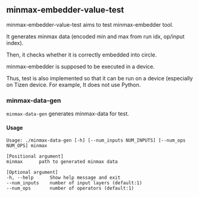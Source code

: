 ## minmax-embedder-value-test

minmax-embedder-value-test aims to test minmax-embedder tool.

It generates minmax data (encoded min and max from run idx, op/input index).

Then, it checks whether it is correctly embedded into circle.

minmax-embedder is supposed to be executed in a device.

Thus, test is also implemented so that it can be run on a device (especially
on Tizen device. For example, It does not use Python.

### minmax-data-gen

`minmax-data-gen` generates minmax-data for test.

#### Usage

```
Usage: ./minmax-data-gen [-h] [--num_inputs NUM_INPUTS] [--num_ops NUM_OPS] minmax

[Positional argument]
minmax    	path to generated minmax data

[Optional argument]
-h, --help  	Show help message and exit
--num_inputs	number of input layers (default:1)
--num_ops   	number of operators (default:1)
```

